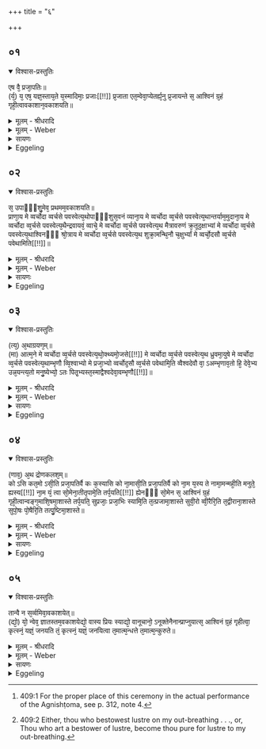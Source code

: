 +++
title = "६"

+++


## ०१


<details open><summary>विश्वास-प्रस्तुतिः</summary>

एष वै᳘ प्रजा᳘पतिः॥  
(र्य᳘) य᳘ एष᳘ यज्ञ᳘स्ताय᳘ते य᳘स्मादिमाः᳘ प्रजाः[[!!]] प्र᳘जाता एत᳘म्वेवा᳘प्येतर्ह्य᳘नु प्र᳘जायन्ते स᳘ आश्विनं ग्र᳘हं गृही᳘त्वावकाशान᳘वकाशयति॥
</details>

<details><summary>मूलम् - श्रीधरादि</summary>

एष वै᳘ प्रजा᳘पतिः॥  
(र्य᳘) य᳘ एष᳘ यज्ञ᳘स्ताय᳘ते य᳘स्मादिमाः᳘ प्रजाः[[!!]] प्र᳘जाता एत᳘म्वेवा᳘प्येतर्ह्य᳘नु प्र᳘जायन्ते स᳘ आश्विनं ग्र᳘हं गृही᳘त्वावकाशान᳘वकाशयति॥
</details>

<details><summary>मूलम् - Weber</summary>

एष वै᳘ प्रजा᳘पतिः॥  
य᳘ एष᳘ यज्ञ᳘स्ताय᳘ते य᳘स्मादिमाः᳘ प्र᳘जाः प्र᳘जाता एत᳘म्वेवा᳘प्येतर्ह्य᳘नु प्र᳘जायन्ते स᳘ आश्विनं ग्र᳘हं गृहीॗत्वावकाशान᳘वकाशयति॥
</details>

<details><summary>सायणः</summary>

…
</details>

<details><summary>Eggeling</summary>

1. Prajāpati, forsooth, is that sacrifice which is here performed, and whence these creatures have been produced, and in like manner are they produced therefrom even to this day. Having drawn the Aśvina graha, he makes (the sacrificer) eye (the several cups, while muttering) the Avakāśa formulas [^egg_951].

[^egg_951]: 409:1 For the proper place of this ceremony in the actual performance of the Agnishṭoma, see p. 312, note 4.
</details>


## ०२


<details open><summary>विश्वास-प्रस्तुतिः</summary>

स᳘ उपाᳫं᳭शु᳘मेव᳘ प्रथमम᳘वकाशयति॥  
प्राणा᳘य मे व्वर्चोदा व्वर्चसे पवस्वेत्य᳘थोपाᳫँ᳭शुस᳘वनं व्याना᳘य मे व्वर्चोदा व्व᳘र्चसे पवस्वेत्य᳘थान्तर्याम᳘मुदाना᳘य मे व्वर्चोदा व्व᳘र्चसे पवस्वेत्य᳘थैन्द्रवायवं᳘ व्वाचे᳘ मे व्वर्चोदा व्व᳘र्चसे पवस्वेत्य᳘थ मैत्रावरुणं क्र᳘तूद᳘क्षाभ्यां मे व्वर्चोदा व्व᳘र्चसे पवस्वेत्य᳘थाश्विनᳫँ᳭ श्रो᳘त्राय मे व्वर्चोदा व्व᳘र्चसे पवस्वेत्य᳘थ शुक्रा᳘मन्थि᳘नौ च᳘क्षुर्भ्यां मे व्वर्चो᳘दसौ व्व᳘र्चसे पवेथामिति[[!!]]॥
</details>

<details><summary>मूलम् - श्रीधरादि</summary>

स᳘ उपाᳫं᳭शु᳘मेव᳘ प्रथमम᳘वकाशयति॥  
प्राणा᳘य मे व्वर्चोदा व्वर्चसे पवस्वेत्य᳘थोपाᳫँ᳭शुस᳘वनं व्याना᳘य मे व्वर्चोदा व्व᳘र्चसे पवस्वेत्य᳘थान्तर्याम᳘मुदाना᳘य मे व्वर्चोदा व्व᳘र्चसे पवस्वेत्य᳘थैन्द्रवायवं᳘ व्वाचे᳘ मे व्वर्चोदा व्व᳘र्चसे पवस्वेत्य᳘थ मैत्रावरुणं क्र᳘तूद᳘क्षाभ्यां मे व्वर्चोदा व्व᳘र्चसे पवस्वेत्य᳘थाश्विनᳫँ᳭ श्रो᳘त्राय मे व्वर्चोदा व्व᳘र्चसे पवस्वेत्य᳘थ शुक्रा᳘मन्थि᳘नौ च᳘क्षुर्भ्यां मे व्वर्चो᳘दसौ व्व᳘र्चसे पवेथामिति[[!!]]॥
</details>

<details><summary>मूलम् - Weber</summary>

स᳘ उपांशु᳘मेव᳘ प्रथमम᳘वकाशयति॥  
प्राणा᳘य मे वर्चोदा वर्चसे पवस्वेत्य᳘थोपांशुस᳘वनं व्याना᳘य मे वर्चोदा व᳘र्चसे पवस्वेत्य᳘थान्तर्याम᳘मुदाना᳘य मे वर्चोदा व᳘र्चसे पवस्वेत्य᳘थैन्द्रवायवं᳘ वाचे᳘ मे वर्चोदा व᳘र्चसे पवस्वेत्य᳘थ मैत्रावरुणं क्र᳘तूद᳘क्षाभ्याम् मे वर्चोदा व᳘र्चसे पवस्वेत्य᳘थाश्विनं श्रो᳘त्राय मे वर्चोदा व᳘र्चसे पवस्वेत्य᳘थ शुक्रा᳘मन्थि᳘नौ च᳘क्षुर्भ्याम् मे वर्चो᳘दसौ व᳘र्चसे पवेथामि᳘ति॥
</details>

<details><summary>सायणः</summary>

…
</details>

<details><summary>Eggeling</summary>

2. The Upāṁśu cup he eyes first with (Vāj. S. VII, 27), 'For mine out-breathing, (a) giver of lustre [^egg_952], become thou pure for lustre!' Then the Upāṁśusavana stone with, 'For my through-breathing, giver of lustre, become thou pure for lustre!' Then the Antaryāma cup with, 'For mine up-breathing, giver of lustre, become thou pure for lustre!' Then the Aindravāyava with, 'For my voice, giver of lustre, become thou pure for lustre!' Then the Maitrāvaruṇa with, 'For mine intelligence and will, giver of lustre, become thou pure for lustre!' Then the Aśvina with, 'For mine ear, giver of lustre, become thou pure for lustre!' Then the Śucra and Manthin with, 'For mine eyes, givers of lustre, become ye pure for lustre!'

[^egg_952]: 409:2 Either, thou who bestowest lustre on my out-breathing . . ., or, Thou who art a bestower of lustre, become thou pure for lustre to my out-breathing.
</details>


## ०३


<details open><summary>विश्वास-प्रस्तुतिः</summary>

(त्य᳘) अ᳘थाग्रयण᳘म्॥  
(मा) आत्म᳘ने मे व्वर्चोदा व्व᳘र्चसे पवस्वेत्य᳘थो᳘क्थ्यमो᳘जसे[[!!]] मे व्वर्चोदा व्व᳘र्चसे पवस्वेत्य᳘थ ध्रुवमा᳘युषे मे व्वर्चोदा व्व᳘र्चसे पवस्वेत्य᳘थाम्भृणौ व्वि᳘श्वाभ्यो मे प्रजा᳘भ्यो व्वर्चोद᳘सौ व्व᳘र्चसे पवेथामि᳘ति व्वैश्वदेवौ वा᳘ ऽअम्भृणाव᳘तो हि᳘ देवे᳘भ्य उन्न᳘यन्त्य᳘तो मनु᳘ष्येभ्यो᳘ ऽतः पितृ᳘भ्यस्त᳘स्माद्वैश्वदेवा᳘वम्भृणौ[[!!]]॥
</details>

<details><summary>मूलम् - श्रीधरादि</summary>

(त्य᳘) अ᳘थाग्रयण᳘म्॥  
(मा) आत्म᳘ने मे व्वर्चोदा व्व᳘र्चसे पवस्वेत्य᳘थो᳘क्थ्यमो᳘जसे[[!!]] मे व्वर्चोदा व्व᳘र्चसे पवस्वेत्य᳘थ ध्रुवमा᳘युषे मे व्वर्चोदा व्व᳘र्चसे पवस्वेत्य᳘थाम्भृणौ व्वि᳘श्वाभ्यो मे प्रजा᳘भ्यो व्वर्चोद᳘सौ व्व᳘र्चसे पवेथामि᳘ति व्वैश्वदेवौ वा᳘ ऽअम्भृणाव᳘तो हि᳘ देवे᳘भ्य उन्न᳘यन्त्य᳘तो मनु᳘ष्येभ्यो᳘ ऽतः पितृ᳘भ्यस्त᳘स्माद्वैश्वदेवा᳘वम्भृणौ[[!!]]॥
</details>

<details><summary>मूलम् - Weber</summary>

अ᳘थाग्रयण᳘म्॥  
आत्म᳘ने मे वर्चोदा व᳘र्चसे पवस्वेत्य᳘थोक्थ्य᳘मो᳘जसे मे वर्चोदा व᳘र्चसे पवस्वेत्य᳘थ ध्रुवमा᳘युषे मे वर्चोदा व᳘र्चसे पवस्वेत्य᳘थाम्भृणौ वि᳘श्वाभ्यो मे प्रजा᳘भ्यो वर्चोद᳘सौ व᳘र्चसे पवेथामि᳘ति वैश्वदेवौ वा᳘ अम्भृणाव᳘तो हि᳘ देवे᳘भ्य उन्न᳘यन्त्य᳘तो मनुॗष्येभ्यो᳘ ऽतः पितृ᳘भ्यस्त᳘स्माद्वैश्वदेवा᳘वम्भृणौ᳟॥
</details>

<details><summary>सायणः</summary>

…
</details>

<details><summary>Eggeling</summary>

3. Then the Āgrayaṇa with (Vāj. S. VII, 28), 'For my mind, giver of lustre, become thou -pure for lustre!' Then the Ukthya with, 'For

my vigour, giver of lustre, become thou pure for lustre!' Then the Dhruva with, 'For my life, giver of lustre, become thou pure for lustre!' Then the two Soma-troughs (Pūtabhr̥t and Ādhavanīya) with, 'For all mine offspring, givers of lustre, become ye pure for lustre!' Now the two troughs belong to the All-gods, for therefrom they draw (Soma) for the gods, therefrom for men, therefrom for the Fathers: therefore the two Soma-troughs belong to the All-gods.
</details>


## ०४


<details open><summary>विश्वास-प्रस्तुतिः</summary>

(णाव᳘) अ᳘थ द्रोणकलश᳘म्॥  
को ऽसि कत᳘मो ऽसी᳘ति प्रजा᳘पतिर्वै कः क᳘स्यासि को ना᳘मासी᳘ति प्रजा᳘पतिर्वै को ना᳘म य᳘स्य ते नामा᳘मन्मही᳘ति मनुते᳘ ह्यस्य[[!!]] ना᳘म यं᳘ त्वा सो᳘मेना᳘तीतृपामे᳘ति तर्प᳘यति[[!!]] ह्येनᳫँ᳭ सो᳘मेन स᳘ आश्विनं ग्र᳘हं गृही᳘त्वान्वङ्ग᳘माशि᳘षमा᳘शास्ते तर्प᳘यति᳘ सुप्रजाः᳘ प्रजा᳘भिः स्यामि᳘ति त᳘त्प्रजामा᳘शास्ते सुवी᳘रो व्वी᳘रैरि᳘ति त᳘द्वीराना᳘शास्ते सुपो᳘षः पो᳘षैरि᳘ति तत्पु᳘ष्टिमा᳘शास्ते॥
</details>

<details><summary>मूलम् - श्रीधरादि</summary>

(णाव᳘) अ᳘थ द्रोणकलश᳘म्॥  
को ऽसि कत᳘मो ऽसी᳘ति प्रजा᳘पतिर्वै कः क᳘स्यासि को ना᳘मासी᳘ति प्रजा᳘पतिर्वै को ना᳘म य᳘स्य ते नामा᳘मन्मही᳘ति मनुते᳘ ह्यस्य[[!!]] ना᳘म यं᳘ त्वा सो᳘मेना᳘तीतृपामे᳘ति तर्प᳘यति[[!!]] ह्येनᳫँ᳭ सो᳘मेन स᳘ आश्विनं ग्र᳘हं गृही᳘त्वान्वङ्ग᳘माशि᳘षमा᳘शास्ते तर्प᳘यति᳘ सुप्रजाः᳘ प्रजा᳘भिः स्यामि᳘ति त᳘त्प्रजामा᳘शास्ते सुवी᳘रो व्वी᳘रैरि᳘ति त᳘द्वीराना᳘शास्ते सुपो᳘षः पो᳘षैरि᳘ति तत्पु᳘ष्टिमा᳘शास्ते॥
</details>

<details><summary>मूलम् - Weber</summary>

अ᳘थ द्रोणकलशम्॥  
को ऽसि कतॗमो ऽसी᳘ति प्रजा᳘पतिर्वै कः क᳘स्यासि को ना᳘मासी᳘ति प्रजा᳘पतिर्वै को ना᳘म य᳘स्य ते नामा᳘मन्मही᳘ति मनुते ह्य᳘स्य ना᳘म यं᳘ त्वा सो᳘मेना᳘तीतृपामे᳘ति तर्प᳘यतिॗ ह्येनᳫं सो᳘मेन स᳘ आश्विनं ग्र᳘हं गृहीत्वान्वङ्ग᳘माशिषमा᳘शास्ते सुप्रजाः᳘ प्रजा᳘भिः स्यामि᳘ति त᳘त्प्रजामा᳘शास्ते सुवी᳘रो वीरैरि᳘ति त᳘द्वीराना᳘शास्ते सुपो᳘षः पो᳘षैरि᳘ति तत्पु᳘ष्टिमा᳘शास्ते॥
</details>

<details><summary>सायणः</summary>

…
</details>

<details><summary>Eggeling</summary>

4. Then the Droṇakalaśa with (Vāj. S. VII, 29), 'Who (ka) art thou? Which one art thou?'--Ka is Prajāpati;--'Whose (kasya, or Ka's) art thou? who (ka) art thou by name?'--Ka ('who') by name is Prajāpati;--'Thou upon whose name we have thought,' for he indeed thinks upon his name;--'Thou whom we have gladdened with Soma;'--for he indeed gladdens him with Soma. Having drawn the Āśvina cup, he prays for blessing part after part (of the sacrifice) with, 'May I be abundantly supplied with offspring,' thereby he prays for offspring;--'abundantly supplied with men,' thereby he prays for men (heroes);--'abundantly supplied with food!' thereby he prays for prosperity.
</details>


## ०५


<details open><summary>विश्वास-प्रस्तुतिः</summary>

तान्वै न स᳘र्व्वमिवा᳘वकाशयेत्॥  
(द्यो᳘) यो᳘ न्वेव᳘ ज्ञातस्तम᳘वकाशयेद्यो᳘ वास्य प्रियः स्याद्यो᳘ वानूचानो᳘ ऽनूक्तेनैनान्प्राप्नुयात्स᳘ आश्विनं ग्र᳘हं गृहीत्वा᳘ कृत्स्नं᳘ यज्ञं᳘ जनयति तं᳘ कृत्स्नं᳘ यज्ञं᳘ जनयित्वा त᳘मात्म᳘न्धत्ते त᳘मात्म᳘न्कुरुते॥
</details>

<details><summary>मूलम् - श्रीधरादि</summary>

तान्वै न स᳘र्व्वमिवा᳘वकाशयेत्॥  
(द्यो᳘) यो᳘ न्वेव᳘ ज्ञातस्तम᳘वकाशयेद्यो᳘ वास्य प्रियः स्याद्यो᳘ वानूचानो᳘ ऽनूक्तेनैनान्प्राप्नुयात्स᳘ आश्विनं ग्र᳘हं गृहीत्वा᳘ कृत्स्नं᳘ यज्ञं᳘ जनयति तं᳘ कृत्स्नं᳘ यज्ञं᳘ जनयित्वा त᳘मात्म᳘न्धत्ते त᳘मात्म᳘न्कुरुते॥
</details>

<details><summary>मूलम् - Weber</summary>

तान्वै न स᳘र्वमिवा᳘वकाशयेत्॥  
योॗ न्वेव᳘ ज्ञातस्तम᳘वकाशयेद्यो᳘ वास्य प्रियः स्याद्यो᳘ वानूचानो᳘ ऽनूक्तेनैनान्प्राप्नुयात्स᳘ आश्विनं ग्र᳘हं गृहीत्वा᳘ कृत्स्नं᳘ यज्ञं᳘ जनयति तं᳘ कृत्स्नं᳘ यज्ञं᳘ जनयित्वा त᳘मात्म᳘न्धत्ते त᳘मात्म᳘न्कुरुते॥
</details>

<details><summary>सायणः</summary>

…
</details>

<details><summary>Eggeling</summary>

5. He must not let every one eye them, but only him who is well known, or one who is his friend, or one who, being learned in sacred lore, may acquire these (texts) through study. Having drawn the Āśvina cup, he (thus) produces the whole sacrifice; and having produced the whole sacrifice, he deposits it in his own self, and makes it his own.
</details>

